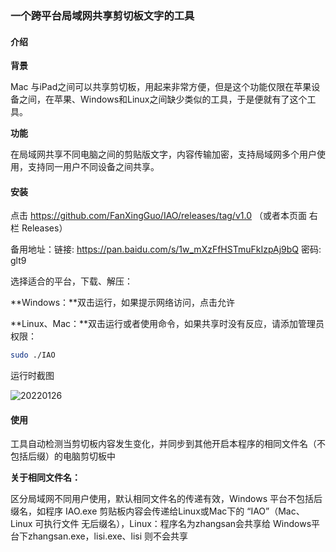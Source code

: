 ### 一个跨平台局域网共享剪切板文字的工具

#### 介绍

**背景**

Mac 与iPad之间可以共享剪切板，用起来非常方便，但是这个功能仅限在苹果设备之间，在苹果、Windows和Linux之间缺少类似的工具，于是便就有了这个工具。

**功能**

在局域网共享不同电脑之间的剪贴版文字，内容传输加密，支持局域网多个用户使用，支持同一用户不同设备之间共享。

#### 安装

点击 https://github.com/FanXingGuo/IAO/releases/tag/v1.0 （或者本页面 右栏 Releases）

备用地址：链接: https://pan.baidu.com/s/1w_mXzFfHSTmuFkIzpAj9bQ  密码: glt9

选择适合的平台，下载、解压：

**Windows：**双击运行，如果提示网络访问，点击允许

**Linux、Mac：**双击运行或者使用命令，如果共享时没有反应，请添加管理员 权限：

```bash
sudo ./IAO
```

运行时截图

![20220126](http://cdn.51dream.top/blog/20220126.png)

#### 使用

工具自动检测当剪切板内容发生变化，并同步到其他开启本程序的相同文件名（不包括后缀）的电脑剪切板中

**关于相同文件名：**

区分局域网不同用户使用，默认相同文件名的传递有效，Windows 平台不包括后缀名，如程序 IAO.exe 剪贴板内容会传递给Linux或Mac下的 “IAO”（Mac、Linux 可执行文件 无后缀名），Linux：程序名为zhangsan会共享给 Windows平台下zhangsan.exe，lisi.exe、lisi 则不会共享 

